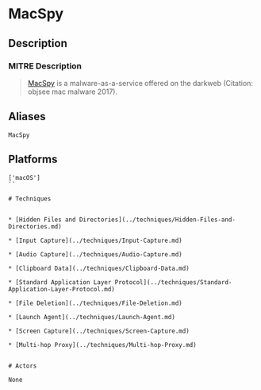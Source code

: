 
# MacSpy

## Description

### MITRE Description

> [MacSpy](https://attack.mitre.org/software/S0282) is a malware-as-a-service offered on the darkweb  (Citation: objsee mac malware 2017).

## Aliases

```
MacSpy
```

## Platforms

```
['macOS']
``

# Techniques


* [Hidden Files and Directories](../techniques/Hidden-Files-and-Directories.md)

* [Input Capture](../techniques/Input-Capture.md)
    
* [Audio Capture](../techniques/Audio-Capture.md)
    
* [Clipboard Data](../techniques/Clipboard-Data.md)
    
* [Standard Application Layer Protocol](../techniques/Standard-Application-Layer-Protocol.md)
    
* [File Deletion](../techniques/File-Deletion.md)
    
* [Launch Agent](../techniques/Launch-Agent.md)
    
* [Screen Capture](../techniques/Screen-Capture.md)
    
* [Multi-hop Proxy](../techniques/Multi-hop-Proxy.md)
    

# Actors

None
